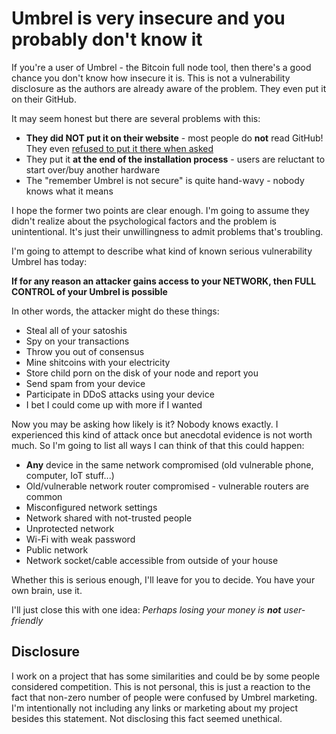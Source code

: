 # Umbrel is very insecure and you probably don't know it

If you're a user of Umbrel - the Bitcoin full node tool,
then there's a good chance you don't know how insecure it is.
This is not a vulnerability disclosure as the authors are already aware of the problem.
They even put it on their GitHub.

It may seem honest but there are several problems with this:

* **They did NOT put it on their website** - most people do **not** read GitHub!
  They even [refused to put it there when asked](https://github.com/getumbrel/umbrel/issues/381)
* They put it **at the end of the installation process** - users are reluctant to start over/buy another hardware
* The "remember Umbrel is not secure" is quite hand-wavy - nobody knows what it means

I hope the former two points are clear enough.
I'm going to assume they didn't realize about the psychological factors and the problem is unintentional.
It's just their unwillingness to admit problems that's troubling.

I'm going to attempt to describe what kind of known serious vulnerability Umbrel has today:

**If for any reason an attacker gains access to your NETWORK, then FULL CONTROL of your Umbrel is possible**

In other words, the attacker might do these things:

* Steal all of your satoshis
* Spy on your transactions
* Throw you out of consensus
* Mine shitcoins with your electricity
* Store child porn on the disk of your node and report you
* Send spam from your device
* Participate in DDoS attacks using your device
* I bet I could come up with more if I wanted

Now you may be asking how likely is it?
Nobody knows exactly.
I experienced this kind of attack once but anecdotal evidence is not worth much.
So I'm going to list all ways I can think of that this could happen:

* **Any** device in the same network compromised (old vulnerable phone, computer, IoT stuff...)
* Old/vulnerable network router compromised - vulnerable routers are common
* Misconfigured network settings
* Network shared with not-trusted people
* Unprotected network
* Wi-Fi with weak password
* Public network
* Network socket/cable accessible from outside of your house

Whether this is serious enough, I'll leave for you to decide.
You have your own brain, use it.

I'll just close this with one idea: *Perhaps losing your money is **not** user-friendly*

## Disclosure

I work on a project that has some similarities and could be by some people considered competition.
This is not personal, this is just a reaction to the fact that non-zero number of people were confused by Umbrel marketing.
I'm intentionally not including any links or marketing about my project besides this statement.
Not disclosing this fact seemed unethical.
